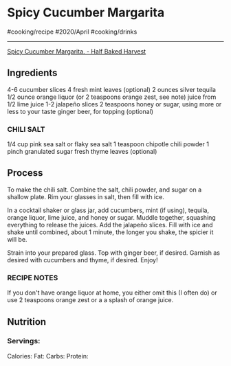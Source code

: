 # Spicy Cucumber Margarita
#cooking/recipe #2020/April #cooking/drinks
- - - -
[Spicy Cucumber Margarita. - Half Baked Harvest](https://www.halfbakedharvest.com/spicy-cucumber-margarita/#bo-recipe)

## Ingredients
4-6 cucumber slices
4 fresh mint leaves (optional)
2 ounces silver tequila
1/2 ounce orange liquor (or 2 teaspoons orange zest, see note)
juice from 1/2 lime juice
1-2 jalapeño slices
2 teaspoons honey or sugar, using more or less to your taste
ginger beer, for topping (optional)

### CHILI SALT
1/4 cup pink sea salt or flaky sea salt
1 teaspoon chipotle chili powder
1 pinch granulated sugar
fresh thyme leaves (optional)

## Process
To make the chili salt. Combine the salt, chili powder, and sugar on a shallow plate. Rim your glasses in salt, then fill with ice.

In a cocktail shaker or glass jar, add cucumbers, mint (if using), tequila, orange liquor, lime juice, and honey or sugar. Muddle together, squashing everything to release the juices. Add the jalapeño slices. Fill with ice and shake until combined, about 1 minute, the longer you shake, the spicier it will be.

Strain into your prepared glass. Top with ginger beer, if desired. Garnish as desired with cucumbers and thyme, if desired. Enjoy!

### RECIPE NOTES
If you don't have orange liquor at home, you either omit this (I often do) or use 2 teaspoons orange zest or a a splash of orange juice.

## Nutrition
### Servings:
Calories: 
Fat: 
Carbs: 
Protein: 